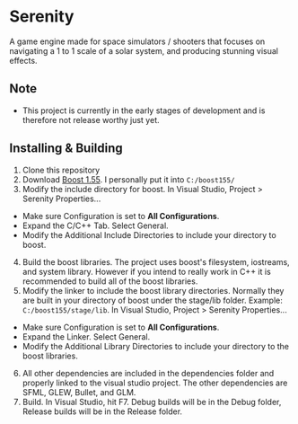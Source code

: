 # Serenity
A game engine made for space simulators / shooters that focuses on navigating a 1 to 1 scale of a solar system, and producing stunning visual effects.

Note
----
* This project is currently in the early stages of development and is therefore not release worthy just yet.

Installing & Building
---------------------

1. Clone this repository
2. Download [Boost 1.55](http://www.boost.org/users/history/version_1_55_0.html). I personally put it into `C:/boost155/`
3. Modify the include directory for boost. In Visual Studio, Project > Serenity Properties...
  - Make sure Configuration is set to **All Configurations**.
  - Expand the C/C++ Tab. Select General.
  - Modify the Additional Include Directories to include your directory to boost.
4. Build the boost libraries. The project uses boost's filesystem, iostreams, and system library. However if you intend to really work in C++ it is recommended to build all of the boost libraries.
5. Modify the linker to include the boost library directories. Normally they are built in your directory of boost under the stage/lib folder. Example: `C:/boost155/stage/lib`. In Visual Studio, Project > Serenity Properties...
  - Make sure Configuration is set to **All Configurations**.
  - Expand the Linker. Select General.
  - Modify the Additional Library Directories to include your directory to the boost libraries.
6. All other dependencies are included in the dependencies folder and properly linked to the visual studio project. The other dependencies are SFML, GLEW, Bullet, and GLM.
7. Build. In Visual Studio, hit F7. Debug builds will be in the Debug folder, Release builds will be in the Release folder.
